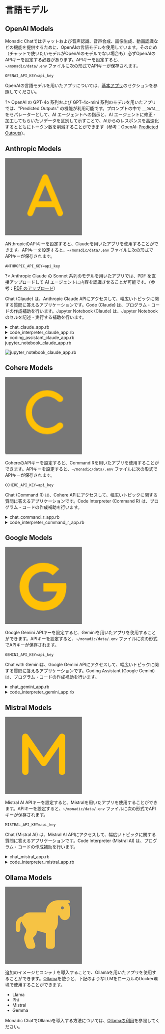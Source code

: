 # 言語モデル

## OpenAI Models

Monadic Chatではチャットおよび音声認識、音声合成、画像生成、動画認識などの機能を提供するために、OpenAIの言語モデルを使用しています。そのため（チャットで使いたいモデルがOpenAIのモデルでない場合も）必ずOpenAIのAPIキーを設定する必要があります。APIキーを設定すると、`~/monadic/data/.env` ファイルに次の形式でAPIキーが保存されます。

```
OPENAI_API_KEY=api_key
```

OpenAIの言語モデルを用いたアプリについては、[基本アプリ](./basic-apps)のセクションを参照してください。

?> OpenAI の GPT-4o 系列および GPT-4o-mini 系列のモデルを用いたアプリでは、"Predicted Outputs" の機能が利用可能です。プロンプトの中で `__DATA__` をセパレーターとして、AI エージェントへの指示と、AI エージェントに修正・加工してもらいたいデータを区別して示すことで、AIからのレスポンスを高速化するとともにトークン数を削減することができます（参考：OpenAI: [Predicted Outputs](https://platform.openai.com/docs/guides/latency-optimization#use-predicted-outputs)）。

## Anthropic Models

![Anthropic apps icon](./assets/icons/a.png ':size=40')

 ANthropicのAPIキーを設定すると、Claudeを用いたアプリを使用することができます。APIキーを設定すると、`~/monadic/data/.env` ファイルに次の形式でAPIキーが保存されます。

```
ANTHROPIC_API_KEY=api_key
```

?> Anthropic Claude の Sonnet 系列のモデルを用いたアプリでは、PDF を直接アップロードして AI エージェントに内容を認識させることが可能です。（参考：[PDF のアップロード](./message-input?id=pdf-のアップロード)）

Chat (Claude) は、Anthropic Claude APIにアクセスして、幅広いトピックに関する質問に答えるアプリケーションです。Code (Claude) は、プログラム・コードの作成補助を行います。Jupyter Notebook (Claude) は、Jupyter Notebookのセルを記述・実行する補助を行います。

<details>
<summary>chat_claude_app.rb</summary>

[chat_claude_app.rb](https://raw.githubusercontent.com/yohasebe/monadic-chat/refs/heads/main/docker/services/ruby/apps/talk_to_claude/chat_claude_app.rb ':include :type=code')

</details>

<details>
<summary>code_interpreter_claude_app.rb</summary>

[code_interpreter_claude_app.rb](https://raw.githubusercontent.com/yohasebe/monadic-chat/refs/heads/main/docker/services/ruby/apps/talk_to_claude/code_interpreter_claude_app.rb ':include :type=code')

</details>

<details>
<summary>coding_assistant_claude_app.rb</summary>

[code_interpreter_claude_app.rb](https://raw.githubusercontent.com/yohasebe/monadic-chat/refs/heads/main/docker/services/ruby/apps/talk_to_claude/coding_assistant_claude_app.rb ':include :type=code')

</details>

<summary>jupyter_notebook_claude_app.rb</summary>

![jupyter_notebook_claude_app.rb](https://raw.githubusercontent.com/yohasebe/monadic-chat/refs/heads/main/docker/services/ruby/apps/talk_to_claude/jupyter_notebook_claude_app.rb ':include :type=code')

</details>

## Cohere Models

![Cohere apps icon](./assets/icons/c.png ':size=40')


 CohereのAPIキーを設定すると、Command Rを用いたアプリを使用することができます。APIキーを設定すると、`~/monadic/data/.env` ファイルに次の形式でAPIキーが保存されます。

```
COHERE_API_KEY=api_key
```
Chat (Command R) は、Cohere APIにアクセスして、幅広いトピックに関する質問に答えるアプリケーションです。Code Interpreter (Command R) は、プログラム・コードの作成補助を行います。

<details>
<summary>chat_command_r_app.rb</summary>

![chat_command_r_app.rb](https://raw.githubusercontent.com/yohasebe/monadic-chat/refs/heads/main/docker/services/ruby/apps/talk_to_cohere/chat_command_r_app.rb ':include :type=code')

</details>

<details>
<summary>code_interpreter_command_r_app.rb</summary>

![code_interpreter_command_r_app.rb](https://raw.githubusercontent.com/yohasebe/monadic-chat/refs/heads/main/docker/services/ruby/apps/talk_to_cohere/code_interpreter_command_r_app.rb ':include :type=code')

</details>

## Google Models

![Google apps icon](./assets/icons/google.png ':size=40')

Google Gemini APIキーを設定すると、Geminiを用いたアプリを使用することができます。APIキーを設定すると、`~/monadic/data/.env` ファイルに次の形式でAPIキーが保存されます。

```
GEMINI_API_KEY=api_key
```

Chat with Geminiは、Google Gemini APIにアクセスして、幅広いトピックに関する質問に答えるアプリケーションです。Coding Assistant (Google Gemini) は、プログラム・コードの作成補助を行います。

<details>
<summary>chat_gemini_app.rb</summary>

![chat_gemini_app.rb](https://raw.githubusercontent.com/yohasebe/monadic-chat/refs/heads/main/docker/services/ruby/apps/talk_to_gemini/chat_gemini_app.rb ':include :type=code')

</details>

<details>
<summary>code_interpreter_gemini_app.rb</summary>

![chat_gemini_app.rb](https://raw.githubusercontent.com/yohasebe/monadic-chat/refs/heads/main/docker/services/ruby/apps/talk_to_gemini/code_interpreter_gemini_app.rb ':include :type=code')

</details>

## Mistral Models

![Mistral apps icon](./assets/icons/m.png ':size=40')

Mistral AI APIキーを設定すると、Mistralを用いたアプリを使用することができます。APIキーを設定すると、`~/monadic/data/.env` ファイルに次の形式でAPIキーが保存されます。

```
MISTRAL_API_KEY=api_key
```

Chat (Mistral AI) は、Mistral AI APIにアクセスして、幅広いトピックに関する質問に答えるアプリケーションです。Code Interpreter (Mistral AI) は、プログラム・コードの作成補助を行います。

<details>
<summary>chat_mistral_app.rb</summary>

![chat_mistral_app.rb](https://raw.githubusercontent.com/yohasebe/monadic-chat/refs/heads/main/docker/services/ruby/apps/talk_to_mistral/chat_mistral_app.rb ':include :type=code')

</details>

<details>
<summary>code_interpreter_mistral_app.rb</summary>

![code_mistral_app.rb](https://raw.githubusercontent.com/yohasebe/monadic-chat/refs/heads/main/docker/services/ruby/apps/talk_to_mistral/code_interpreter_mistral_app.rb ':include :type=code')

</details>

## Ollama Models

![Ollama apps icon](./assets/icons/ollama.png ':size=40')

追加のイメージとコンテナを導入することで、Ollamaを用いたアプリを使用することができます。[Ollama](https://ollama.com/)を使うと、下記のようなLLMをローカルのDocker環境で使用することができます。

  - Llama
  - Phi
  - Mistral
  - Gemma

Monadic ChatでOllamaを導入する方法については、[Ollamaの利用](./ollama)を参照してください。
